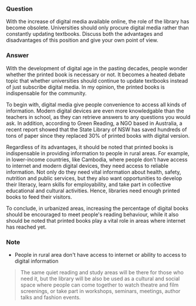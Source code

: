 ### Question
With the increase of digital media available online, the role of the library has become obsolete.
Universities should only procure digital media rather than constantly updating textbooks. Discuss both the advantages and disadvantages of this position and give your own point of view.

### Answer
With the development of digital age in the pasting decades, people wonder whether the printed book is 
necessary or not. It becomes a heated debate topic that whether universities should continue to update textbooks instead of just
subscribe digital media. In my opinion, the printed books is indispensable for the community.

To begin with, digital media give people convenience to access all kinds of information. Modern digital devices are even more knowledgable than the teachers in school, as they can retrieve answers to any questions you would ask. 
In addition, according to Green Reading, a NGO based in Australia, a recent report showed that the State Library of NSW has saved hundreds of tons of paper
since they replaced 30% of printed books with digital version.

Regardless of its advantages, it should be noted that printed books is indispensable in providing information to people in rural areas. For example, in lower-income countries, like Cambodia, where people don't have access to internet and modern digital devices, they need access to reliable information.
Not only do they need vital information about health, safety, nutrition and public services, but they also want opportunities to develop their literacy, learn skills for employability, and take part in collective educational and cultural activities.
Hence, libraries need enough printed books to feed their visitors.

To conclude, in urbanized areas, increasing the percentage of digital books should be encouraged to meet people's reading behaviour, while it also should be noted that printed books
play a vital role in areas where internet has reached yet. 

### Note
- People in rural area don't have access to internet or ability to access to digital information

> The same quiet reading and study areas will be there for those who need it, but the library will be also be used as a cultural and social space where people can come together to watch theatre and film screenings, or take part in workshops, seminars, meetings, author talks and fashion events.